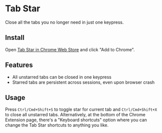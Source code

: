 Tab Star
========

Close all the tabs you no longer need in just one keypress.

Install
-----
Open [Tab Star in Chrome Web Store]() and click "Add to Chrome".

Features
-----
* All unstarred tabs can be closed in one keypress
* Starred tabs are persistent across sessions, even upon browser crash

Usage
-----
Press `Ctrl/Cmd+Shift+S` to toggle star for current tab and `Ctrl/Cmd+Shift+X` to close all unstarred tabs. Alternatively, at the bottom of the Chrome Extension page, there's a "Keyboard shortcuts" option where you can change the Tab Star shortcuts to anything you like.
